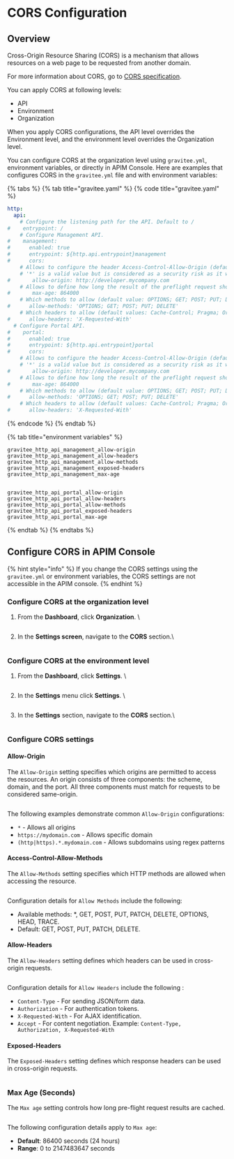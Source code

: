 # CORS Configuration

## Overview

Cross-Origin Resource Sharing (CORS) is a mechanism that allows resources on a web page to be requested from another domain.

For more information about CORS, go to [CORS specification](https://www.w3.org/TR/cors).

You can apply CORS at following levels:&#x20;

* API
* Environment
* Organization

When you apply CORS configurations, the API level overrides the Environment level, and the environment level overrides the Organization level.

You can configure CORS at the organization level using `gravitee.yml`, environment variables, or directly in APIM Console. Here are examples that configures CORS in the `gravitee.yml` file and with environment variables:

{% tabs %}
{% tab title="gravitee.yaml" %}
{% code title="gravitee.yaml" %}
```yaml
http:
  api:
    # Configure the listening path for the API. Default to /
#    entrypoint: /
    # Configure Management API.
#    management:
#      enabled: true
#      entrypoint: ${http.api.entrypoint}management
#      cors:
    # Allows to configure the header Access-Control-Allow-Origin (default value: *)
    # '*' is a valid value but is considered as a security risk as it will be opened to cross origin requests from anywhere.
#       allow-origin: http://developer.mycompany.com
    # Allows to define how long the result of the preflight request should be cached for (default value; 1728000 [20 days])
#       max-age: 864000
    # Which methods to allow (default value: OPTIONS; GET; POST; PUT; DELETE)
#      allow-methods: 'OPTIONS; GET; POST; PUT; DELETE'
    # Which headers to allow (default values: Cache-Control; Pragma; Origin; Authorization; Content-Type; X-Requested-With; If-Match; X-Xsrf-Token)
#      allow-headers: 'X-Requested-With'
  # Configure Portal API.
#    portal:
#      enabled: true
#      entrypoint: ${http.api.entrypoint}portal
#      cors:
    # Allows to configure the header Access-Control-Allow-Origin (default value: *)
    # '*' is a valid value but is considered as a security risk as it will be opened to cross origin requests from anywhere.
#       allow-origin: http://developer.mycompany.com
    # Allows to define how long the result of the preflight request should be cached for (default value; 1728000 [20 days])
#       max-age: 864000
    # Which methods to allow (default value: OPTIONS; GET; POST; PUT; DELETE)
#      allow-methods: 'OPTIONS; GET; POST; PUT; DELETE'
    # Which headers to allow (default values: Cache-Control; Pragma; Origin; Authorization; Content-Type; X-Requested-With; If-Match; X-Xsrf-Token)
#      allow-headers: 'X-Requested-With'
```
{% endcode %}
{% endtab %}

{% tab title="environment variables" %}
```
gravitee_http_api_management_allow-origin
gravitee_http_api_management_allow-headers
gravitee_http_api_management_allow-methods
gravitee_http_api_management_exposed-headers
gravitee_http_api_management_max-age


gravitee_http_api_portal_allow-origin
gravitee_http_api_portal_allow-headers
gravitee_http_api_portal_allow-methods
gravitee_http_api_portal_exposed-headers
gravitee_http_api_portal_max-age
```
{% endtab %}
{% endtabs %}

## Configure CORS in APIM Console

{% hint style="info" %}
If you change the CORS settings using the `gravitee.yml` or environment variables, the CORS settings are not accessible in the APIM console.
{% endhint %}

### Configure CORS at the organization level

1.  From the **Dashboard**, click **Organization**. \


    <figure><img src="../../.gitbook/assets/31738772-8FFD-4BC5-B5EF-5F303E24249E_1_201_a.jpeg" alt=""><figcaption></figcaption></figure>
2.  In the **Settings screen**, navigate to the **CORS** section.\


    <figure><img src="../../.gitbook/assets/image (371).png" alt=""><figcaption></figcaption></figure>

### Configure CORS at the environment level

1.  From the **Dashboard**, click **Settings**. \


    <figure><img src="../../.gitbook/assets/135B4F2E-B8C1-43A5-8D01-902F42C7816D_1_201_a.jpeg" alt=""><figcaption></figcaption></figure>
2.  In the **Settings** menu click **Settings**. \


    <figure><img src="../../.gitbook/assets/7FA0E4F4-7452-47FD-B854-644ADE2EF363_1_201_a.jpeg" alt=""><figcaption></figcaption></figure>
3.  In the **Settings** section, navigate to the **CORS** section.\


    <figure><img src="../../.gitbook/assets/883255A4-7111-42D3-93B7-B0CA04CED7F0_1_201_a.jpeg" alt=""><figcaption></figcaption></figure>

### Configure CORS settings&#x20;

#### Allow-Origin

The `Allow-Origin` setting specifies which origins are permitted to access the resources. An origin consists of three components: the scheme, domain, and the port. All three components must match for requests to be considered same-origin.

<figure><img src="../../.gitbook/assets/B63D7FEF-5B6F-4D0A-9E8E-23B8C95D7B6B.jpeg" alt=""><figcaption></figcaption></figure>

The following examples demonstrate common `Allow-Origin` configurations:

* `*` - Allows all origins&#x20;
* `https://mydomain.com` - Allows specific domain
* `(http|https).*.mydomain.com` - Allows subdomains using regex patterns

#### Access-Control-Allow-Methods

The `Allow-Methods` setting specifies which HTTP methods are allowed when accessing the resource.

<figure><img src="../../.gitbook/assets/image (372).png" alt=""><figcaption></figcaption></figure>

Configuration details for `Allow Methods` include the following:

* Available methods: \*, GET, POST, PUT, PATCH, DELETE, OPTIONS, HEAD, TRACE.
* Default: GET, POST, PUT, PATCH, DELETE.

#### Allow-Headers

The `Allow-Headers` setting defines which headers can be used in cross-origin requests.&#x20;

<figure><img src="../../.gitbook/assets/image (373).png" alt=""><figcaption></figcaption></figure>

Configuration details for `Allow Headers` include the following :

* `Content-Type` - For sending JSON/form data.
* `Authorization` - For authentication tokens.
* `X-Requested-With` - For AJAX identification.
* `Accept` - For content negotiation. Example: `Content-Type, Authorization, X-Requested-With`

#### Exposed-Headers

The `Exposed-Headers` setting defines which response headers can be used in cross-origin requests.

<figure><img src="../../.gitbook/assets/A91098D9-C8AE-47E9-B87E-3875C35C69A7.jpeg" alt=""><figcaption></figcaption></figure>

### Max Age (Seconds)

The `Max age` setting controls how long pre-flight request results are cached.&#x20;

<figure><img src="../../.gitbook/assets/10E6B5B1-9DF0-4CDE-A4C1-28038AFF833C.jpeg" alt=""><figcaption></figcaption></figure>

The following configuration details apply to `Max age`:

* **Default**: 86400 seconds (24 hours)
* **Range**: 0 to 2147483647 seconds
